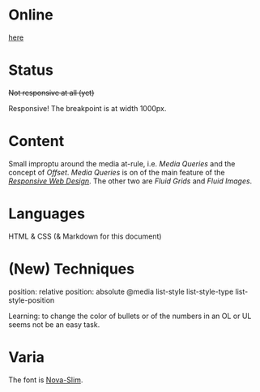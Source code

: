 # Online

[here](https://552020.github.io/Offset/)

# Status

~~Not responsive at all (yet)~~

Responsive! The breakpoint is at width 1000px.

# Content

Small improptu around the media at-rule, i.e. _Media Queries_ and the concept of _Offset_. _Media Queries_ is on of the main feature of the [_Responsive Web Design_](https://alistapart.com/article/responsive-web-design/). The other two are _Fluid Grids_ and _Fluid Images_.

# Languages

HTML & CSS (& Markdown for this document)

# (New) Techniques

position: relative
position: absolute
@media
list-style
list-style-type
list-style-position

Learning: to change the color of bullets or of the numbers in an OL or UL seems not be an easy task.

# Varia

The font is [Nova-Slim](https://fonts.google.com/specimen/Nova+Slim?category=Display&preview.size=96&preview.text=Offset&preview.text_type=custom&sidebar.open=true&selection.family=Nova+Slim).
